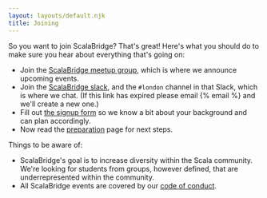 ```yaml
---
layout: layouts/default.njk
title: Joining
---
```


So you want to join ScalaBridge? That's great! Here's what you should do to make sure you hear about everything that's going on:

* Join the [ScalaBridge meetup group][meetup], which is where we announce upcoming events.
* Join the [ScalaBridge slack][slack], and the `#london` channel in that Slack, which is where we chat. (If this link has expired please email {% email %} and we'll create a new one.)
* Fill out [the signup form][signup-form] so we know a bit about your background and can plan accordingly.
* Now read the [preparation][preparation] page for next steps.


Things to be aware of:

* ScalaBridge's goal is to increase diversity within the Scala community. We're looking for students from groups, however defined, that are underrepresented within the community.
* All ScalaBridge events are covered by our [code of conduct][coc].

[slack]: https://scalabridge-invite.herokuapp.com/
[signup-form]: https://docs.google.com/forms/d/e/1FAIpQLSckueuSBamnwZtYixietp0zsu_jVSIm_-Xe6IJ8xTeX-fKFwg/viewform
[meetup]: https://www.meetup.com/ScalaBridge-London/
[coc]: https://scalabridge.org/code-of-conduct
[preparation]: /preparation
